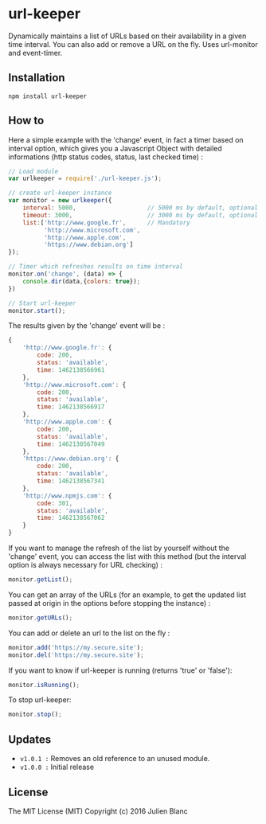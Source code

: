 url-keeper
=============
Dynamically maintains a list of URLs based on their availability in a given time interval. You can also add or remove a URL on the fly. Uses url-monitor and event-timer.

## Installation 
```
npm install url-keeper
```

## How to
Here a simple example with the 'change' event, in fact a timer based on interval option, which gives you a Javascript Object with detailed informations (http status codes, status, last checked time) :
```javascript
// Load module
var urlkeeper = require('./url-keeper.js');

// create url-keeper instance
var monitor = new urlkeeper({
    interval: 5000,                    // 5000 ms by default, optional
    timeout: 3000,                     // 3000 ms by default, optional
    list:['http://www.google.fr',      // Mandatory
          'http://www.microsoft.com',
          'http://www.apple.com',
          'https://www.debian.org']
});

// Timer which refreshes results on time interval
monitor.on('change', (data) => { 
    console.dir(data,{colors: true}); 
})

// Start url-keeper
monitor.start();
```

The results given by the 'change' event will be :
```javascript
{ 
    'http://www.google.fr': { 
        code: 200, 
        status: 'available', 
        time: 1462138566961 
    },
    'http://www.microsoft.com': { 
        code: 200, 
        status: 'available', 
        time: 1462138566917 
    },
    'http://www.apple.com': { 
        code: 200, 
        status: 'available', 
        time: 1462138567049 
    },
    'https://www.debian.org': { 
        code: 200, 
        status: 'available', 
        time: 1462138567341 
    },
    'http://www.npmjs.com': { 
        code: 301, 
        status: 'available', 
        time: 1462138567062 
    } 
}
```

If you want to manage the refresh of the list by yourself without the 'change' event, you can access the list with this method (but the interval option is always necessary for URL checking) :
```javascript
monitor.getList();
```

You can get an array of the URLs (for an example, to get the updated list passed at origin in the options before stopping the instance) :
```javascript
monitor.getURLs();
```

You can add or delete an url to the list on the fly :
```javascript
monitor.add('https://my.secure.site');
monitor.del('https://my.secure.site');
```

If you want to know if url-keeper is running (returns 'true' or 'false'):
```javascript
monitor.isRunning();
```

To stop url-keeper:
```javascript
monitor.stop();
```

## Updates
- `v1.0.1 :` Removes an old reference to an unused module.
- `v1.0.0 :` Initial release

## License
The MIT License (MIT) 
Copyright (c) 2016 Julien Blanc
 